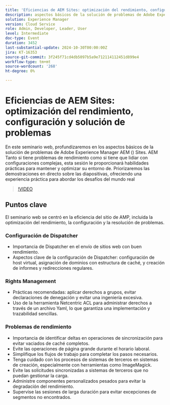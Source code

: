 ```yaml
---
title: 'Eficiencias de AEM Sites: optimización del rendimiento, configuración y solución de problemas'
description: aspectos básicos de la solución de problemas de Adobe Experience Manager AEM () Sites. AEM Tanto si tiene problemas de rendimiento como si tiene que lidiar con configuraciones complejas, esta sesión le proporcionará habilidades prácticas para mantener y optimizar su entorno de. Priorizaremos las demostraciones en directo sobre las diapositivas, ofreciendo una experiencia práctica para abordar los desafíos del mundo real​Puntos clave de debate:- Configuración del host virtual y asignación de dominios- Problemas de rendimiento- Autorización, Identificación, Permisos de usuario
solution: Experience Manager
version: Cloud Service
role: Admin, Developer, Leader, User
level: Intermediate
doc-type: Event
duration: 3452
last-substantial-update: 2024-10-30T00:00:00Z
jira: KT-16353
source-git-commit: 3f245f71cd4db5097b5a9e712114112451d899e4
workflow-type: tm+mt
source-wordcount: '268'
ht-degree: 0%

---
```



# Eficiencias de AEM Sites: optimización del rendimiento, configuración y solución de problemas

En este seminario web, profundizaremos en los aspectos básicos de la solución de problemas de Adobe Experience Manager AEM () Sites. AEM Tanto si tiene problemas de rendimiento como si tiene que lidiar con configuraciones complejas, esta sesión le proporcionará habilidades prácticas para mantener y optimizar su entorno de. Priorizaremos las demostraciones en directo sobre las diapositivas, ofreciendo una experiencia práctica para abordar los desafíos del mundo real&#x200B;

>[!VIDEO](https://video.tv.adobe.com/v/3435114/?learn=on)

## Puntos clave

El seminario web se centró en la eficiencia del sitio de AMP, incluida la optimización del rendimiento, la configuración y la resolución de problemas.

### Configuración de Dispatcher

* Importancia de Dispatcher en el envío de sitios web con buen rendimiento.
* Aspectos clave de la configuración de Dispatcher: configuración de host virtual, asignación de dominios con estructura de caché, y creación de informes y redirecciones regulares.

### Rights Management

* Prácticas recomendadas: aplicar derechos a grupos, evitar declaraciones de denegación y evitar una ingeniería excesiva.
* Uso de la herramienta Netcentric ACL para administrar derechos a través de un archivo Yaml, lo que garantiza una implementación y trazabilidad sencillas.

### Problemas de rendimiento

* Importancia de identificar deltas en operaciones de sincronización para evitar vaciados de caché completos.
* Evite las operaciones de página grande durante el horario laboral.
* Simplifique los flujos de trabajo para completar los pasos necesarios.
* Tenga cuidado con los procesos de sistemas de terceros en sistemas de creación, especialmente con herramientas como ImageMagick.
* Evite las solicitudes sincronizadas a sistemas de terceros que no puedan gestionar la carga.
* Administre componentes personalizados pesados para evitar la degradación del rendimiento.
* Supervise las sesiones de larga duración para evitar excepciones de segmentos no encontrados.